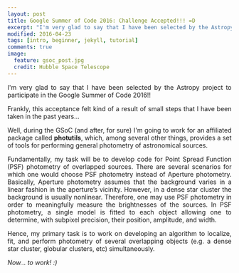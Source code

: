 ```yaml
---
layout: post
title: Google Summer of Code 2016: Challenge Accepted!!! =D
excerpt: "I'm very glad to say that I have been selected by the Astropy project..."
modified: 2016-04-23
tags: [intro, beginner, jekyll, tutorial]
comments: true
image:
  feature: gsoc_post.jpg
  credit: Hubble Space Telescope
---
```

<p style='text-align: justify;'>
I'm very glad to say that I have been selected by the Astropy project to participate in the Google Summer of Code 2016!!
</p>

<p style='text-align: justify;'>
Frankly, this acceptance felt kind of a result of small steps that I have been taken in the past years...
</p>

<p style='text-align: justify;'>
Well, during the GSoC (and after, for sure) I'm going to work for an affiliated package called <b>photutils</b>, which, among several other things, provides a set of tools for performing general photometry of astronomical sources.
</p>

<p style='text-align: justify;'>
Fundamentally, my task will be to develop code for Point Spread Function (PSF) photometry of overlapped sources. There are several scenarios for which one would choose PSF photometry instead of Aperture photometry. Basically, Aperture photometry assumes that the background varies in a linear fashion in the aperture’s vicinity. However, in a dense star cluster the background is usually nonlinear. Therefore, one may use PSF photometry in order to meaningfully measure the brightnesses of the sources. In PSF photometry, a single model is fitted to each object allowing one to determine, with subpixel precision, their position, amplitude, and width.
</p>

<p style='text-align: justify;'>
Hence, my primary task is to work on developing an algorithm to localize, fit, and perform photometry of several overlapping objects (e.g. a dense star cluster, globular clusters, etc) simultaneously.
</p>

<p style='text-align: justify;'>
<i>Now... to work! :)</i>
</p>
